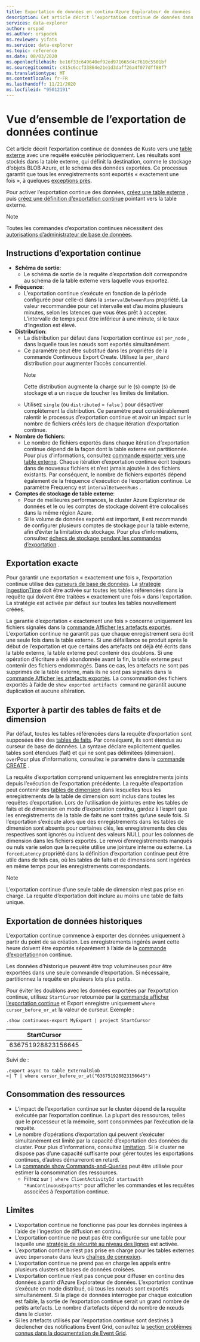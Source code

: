 ```yaml
---
title: Exportation de données en continu-Azure Explorateur de données | Microsoft Docs
description: Cet article décrit l’exportation continue de données dans Azure Explorateur de données.
services: data-explorer
author: orspod
ms.author: orspodek
ms.reviewer: yifats
ms.service: data-explorer
ms.topic: reference
ms.date: 08/03/2020
ms.openlocfilehash: be16f33c649640ef92ed971665d4c7610c5501bf
ms.sourcegitcommit: c815c6ccf33864e21e1d3daff26a4f077dff88f7
ms.translationtype: MT
ms.contentlocale: fr-FR
ms.lasthandoff: 11/21/2020
ms.locfileid: "95012191"
---
```

# <a name="continuous-data-export-overview"></a>Vue d’ensemble de l’exportation de données continue

Cet article décrit l’exportation continue de données de Kusto vers une [table externe](../external-table-commands.md) avec une requête exécutée périodiquement. Les résultats sont stockés dans la table externe, qui définit la destination, comme le stockage d’objets BLOB Azure, et le schéma des données exportées. Ce processus garantit que tous les enregistrements sont exportés « exactement une fois », à quelques [exceptions près](#exactly-once-export). 

Pour activer l’exportation continue des données, [créez une table externe](../external-tables-azurestorage-azuredatalake.md#create-or-alter-external-table) , puis [créez une définition d’exportation continue](create-alter-continuous.md) pointant vers la table externe. 

> [!NOTE]
> Toutes les commandes d’exportation continues nécessitent des [autorisations d’administrateur de base de données](../access-control/role-based-authorization.md).

## <a name="continuous-export-guidelines"></a>Instructions d’exportation continue

* **Schéma de sortie**:
  * Le schéma de sortie de la requête d’exportation doit correspondre au schéma de la table externe vers laquelle vous exportez. 
* **Fréquence**:
  * L’exportation continue s’exécute en fonction de la période configurée pour celle-ci dans la `intervalBetweenRuns` propriété. La valeur recommandée pour cet intervalle est d’au moins plusieurs minutes, selon les latences que vous êtes prêt à accepter. L’intervalle de temps peut être inférieur à une minute, si le taux d’ingestion est élevé.
* **Distribution**:
  * La distribution par défaut dans l’exportation continue est `per_node` , dans laquelle tous les nœuds sont exportés simultanément. 
  * Ce paramètre peut être substitué dans les propriétés de la commande Continuous Export Create. Utilisez la `per_shard` distribution pour augmenter l’accès concurrentiel.
    > [!NOTE]
    > Cette distribution augmente la charge sur le (s) compte (s) de stockage et a un risque de toucher les limites de limitation. 
  * Utilisez `single` (ou `distributed` = `false` ) pour désactiver complètement la distribution. Ce paramètre peut considérablement ralentir le processus d’exportation continue et avoir un impact sur le nombre de fichiers créés lors de chaque itération d’exportation continue. 
* **Nombre de fichiers**:
  * Le nombre de fichiers exportés dans chaque itération d’exportation continue dépend de la façon dont la table externe est partitionnée. Pour plus d’informations, consultez [commande exporter vers une table externe](export-data-to-an-external-table.md#number-of-files). Chaque itération d’exportation continue écrit toujours dans de nouveaux fichiers et n’est jamais ajoutée à des fichiers existants. Par conséquent, le nombre de fichiers exportés dépend également de la fréquence d’exécution de l’exportation continue. Le paramètre Frequency est `intervalBetweenRuns` .
* **Comptes de stockage de table externe**:
  * Pour de meilleures performances, le cluster Azure Explorateur de données et le ou les comptes de stockage doivent être colocalisés dans la même région Azure.
  * Si le volume de données exporté est important, il est recommandé de configurer plusieurs comptes de stockage pour la table externe, afin d’éviter la limitation du stockage. Pour plus d’informations, consultez [échecs de stockage pendant les commandes d’exportation](export-data-to-storage.md#failures-during-export-commands) .

## <a name="exactly-once-export"></a>Exportation exacte

Pour garantir une exportation « exactement une fois », l’exportation continue utilise des [curseurs de base de données](../databasecursor.md). La [stratégie IngestionTime](../ingestiontime-policy.md) doit être activée sur toutes les tables référencées dans la requête qui doivent être traitées « exactement une fois » dans l’exportation. La stratégie est activée par défaut sur toutes les tables nouvellement créées.

La garantie d’exportation « exactement une fois » concerne uniquement les fichiers signalés dans la [commande Afficher les artefacts exportés](show-continuous-artifacts.md). L’exportation continue ne garantit pas que chaque enregistrement sera écrit une seule fois dans la table externe. Si une défaillance se produit après le début de l’exportation et que certains des artefacts ont déjà été écrits dans la table externe, la table externe peut contenir des doublons. Si une opération d’écriture a été abandonnée avant la fin, la table externe peut contenir des fichiers endommagés. Dans ce cas, les artefacts ne sont pas supprimés de la table externe, mais ils ne sont pas signalés dans la [commande Afficher les artefacts exportés](show-continuous-artifacts.md). La consommation des fichiers exportés à l’aide de `show exported artifacts command` ne garantit aucune duplication et aucune altération.

## <a name="export-from-fact-and-dimension-tables"></a>Exporter à partir des tables de faits et de dimension

Par défaut, toutes les tables référencées dans la requête d’exportation sont supposées être des [tables de faits](../../concepts/fact-and-dimension-tables.md). Par conséquent, ils sont étendus au curseur de base de données. La syntaxe déclare explicitement quelles tables sont étendues (fait) et qui ne sont pas délimitées (dimension). `over`Pour plus d’informations, consultez le paramètre dans la [commande CREATE](create-alter-continuous.md) .

La requête d’exportation comprend uniquement les enregistrements joints depuis l’exécution de l’exportation précédente. La requête d’exportation peut contenir des [tables de dimension](../../concepts/fact-and-dimension-tables.md) dans lesquelles tous les enregistrements de la table de dimension sont inclus dans toutes les requêtes d’exportation. Lors de l’utilisation de jointures entre les tables de faits et de dimension en mode d’exportation continu, gardez à l’esprit que les enregistrements de la table de faits ne sont traités qu’une seule fois. Si l’exportation s’exécute alors que des enregistrements dans les tables de dimension sont absents pour certaines clés, les enregistrements des clés respectives sont ignorés ou incluent des valeurs NULL pour les colonnes de dimension dans les fichiers exportés. Le renvoi d’enregistrements manqués ou nuls varie selon que la requête utilise une jointure interne ou externe. La `forcedLatency` propriété dans la définition d’exportation continue peut être utile dans de tels cas, où les tables de faits et de dimensions sont ingérées en même temps pour les enregistrements correspondants.

> [!NOTE]
> L’exportation continue d’une seule table de dimension n’est pas prise en charge. La requête d’exportation doit inclure au moins une table de faits unique.

## <a name="exporting-historical-data"></a>Exportation de données historiques

L’exportation continue commence à exporter des données uniquement à partir du point de sa création. Les enregistrements ingérés avant cette heure doivent être exportés séparément à l’aide de la [commande d’exportation](export-data-to-an-external-table.md)non continue. 

Les données d’historique peuvent être trop volumineuses pour être exportées dans une seule commande d’exportation. Si nécessaire, partitionnez la requête en plusieurs lots plus petits. 

Pour éviter les doublons avec les données exportées par l’exportation continue, utilisez `StartCursor` retournée par la [commande afficher l’exportation continue](show-continuous-export.md) et Export enregistre uniquement `where cursor_before_or_at` la valeur de curseur. Exemple :

```kusto
.show continuous-export MyExport | project StartCursor
```

| StartCursor        |
|--------------------|
| 636751928823156645 |

Suivi de : 

```kusto
.export async to table ExternalBlob
<| T | where cursor_before_or_at("636751928823156645")
```

## <a name="resource-consumption"></a>Consommation des ressources

* L’impact de l’exportation continue sur le cluster dépend de la requête exécutée par l’exportation continue. La plupart des ressources, telles que le processeur et la mémoire, sont consommées par l’exécution de la requête. 
* Le nombre d’opérations d’exportation qui peuvent s’exécuter simultanément est limité par la capacité d’exportation des données du cluster. Pour plus d’informations, consultez [limitation](../../management/capacitypolicy.md#throttling). Si le cluster ne dispose pas d’une capacité suffisante pour gérer toutes les exportations continues, d’autres démarreront en retard.
* La [commande show Commands-and-Queries](../commands-and-queries.md) peut être utilisée pour estimer la consommation des ressources. 
  * Filtrez sur `| where ClientActivityId startswith "RunContinuousExports"` pour afficher les commandes et les requêtes associées à l’exportation continue.

## <a name="limitations"></a>Limites

* L’exportation continue ne fonctionne pas pour les données ingérées à l’aide de l’ingestion de diffusion en continu. 
* L’exportation continue ne peut pas être configurée sur une table pour laquelle une [stratégie de sécurité au niveau des lignes](../../management/rowlevelsecuritypolicy.md) est activée.
* L’exportation continue n’est pas prise en charge pour les tables externes avec `impersonate` dans leurs [chaînes de connexion](../../api/connection-strings/storage.md).
* L’exportation continue ne prend pas en charge les appels entre plusieurs clusters et bases de données croisées.
* L’exportation continue n’est pas conçue pour diffuser en continu des données à partir d’Azure Explorateur de données. L’exportation continue s’exécute en mode distribué, où tous les nœuds sont exportés simultanément. Si la plage de données interrogée par chaque exécution est faible, la sortie de l’exportation continue serait un grand nombre de petits artefacts. Le nombre d’artefacts dépend du nombre de nœuds dans le cluster.
* Si les artefacts utilisés par l’exportation continue sont destinés à déclencher des notifications Event Grid, consultez la [section problèmes connus dans la documentation de Event Grid](../../../ingest-data-event-grid-overview.md#known-event-grid-issues).
